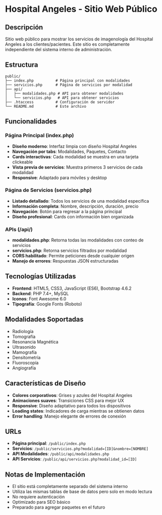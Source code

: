 # Hospital Angeles - Sitio Web Público

## Descripción
Sitio web público para mostrar los servicios de imagenología del Hospital Angeles a los clientes/pacientes. Este sitio es completamente independiente del sistema interno de administración.

## Estructura
```
public/
├── index.php          # Página principal con modalidades
├── servicios.php      # Página de servicios por modalidad
├── api/
│   ├── modalidades.php # API para obtener modalidades
│   └── servicios.php   # API para obtener servicios
├── .htaccess          # Configuración de servidor
└── README.md          # Este archivo
```

## Funcionalidades

### Página Principal (index.php)
- **Diseño moderno**: Interfaz limpia con diseño Hospital Angeles
- **Navegación por tabs**: Modalidades, Paquetes, Contacto
- **Cards interactivas**: Cada modalidad se muestra en una tarjeta clickeable
- **Vista previa de servicios**: Muestra primeros 3 servicios de cada modalidad
- **Responsive**: Adaptado para móviles y desktop

### Página de Servicios (servicios.php)
- **Listado detallado**: Todos los servicios de una modalidad específica
- **Información completa**: Nombre, descripción, duración, precio
- **Navegación**: Botón para regresar a la página principal
- **Diseño profesional**: Cards con información bien organizada

### APIs (/api/)
- **modalidades.php**: Retorna todas las modalidades con conteo de servicios
- **servicios.php**: Retorna servicios filtrados por modalidad
- **CORS habilitado**: Permite peticiones desde cualquier origen
- **Manejo de errores**: Respuestas JSON estructuradas

## Tecnologías Utilizadas
- **Frontend**: HTML5, CSS3, JavaScript (ES6), Bootstrap 4.6.2
- **Backend**: PHP 7.4+, MySQL
- **Iconos**: Font Awesome 6.0
- **Tipografía**: Google Fonts (Roboto)

## Modalidades Soportadas
- Radiología
- Tomografía  
- Resonancia Magnética
- Ultrasonido
- Mamografía
- Densitometría
- Fluoroscopía
- Angiografía

## Características de Diseño
- **Colores corporativos**: Grises y azules del Hospital Angeles
- **Animaciones suaves**: Transiciones CSS para mejor UX
- **Responsive**: Diseño adaptativo para todos los dispositivos
- **Loading states**: Indicadores de carga mientras se obtienen datos
- **Error handling**: Manejo elegante de errores de conexión

## URLs
- **Página principal**: `/public/index.php`
- **Servicios**: `/public/servicios.php?modalidad=[ID]&nombre=[NOMBRE]`
- **API Modalidades**: `/public/api/modalidades.php`
- **API Servicios**: `/public/api/servicios.php?modalidad_id=[ID]`

## Notas de Implementación
- El sitio está completamente separado del sistema interno
- Utiliza las mismas tablas de base de datos pero solo en modo lectura
- No requiere autenticación
- Optimizado para SEO básico
- Preparado para agregar paquetes en el futuro
